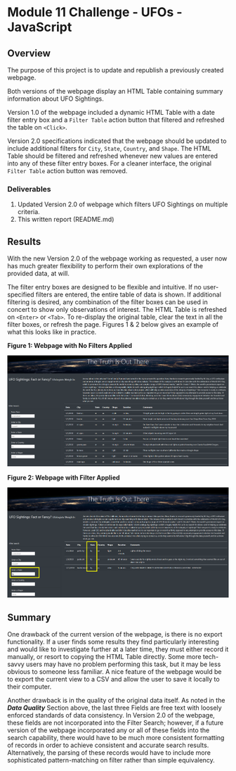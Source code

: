 # Module 11 Challenge - UFOs - JavaScript

## Overview

The purpose of this project is to update and republish a previously created webpage.

Both versions of the webpage display an HTML Table containing summary information
about UFO Sightings.

Version 1.0 of the webpage included a dynamic HTML Table with a date filter entry box
and a `Filter Table` action button that filtered and refreshed the table on `<Click>`.

Version 2.0 specifications indicated that the webpage should be updated to include
additional filters for `City`, `State`, `Country`, and `Shape`.
The HTML Table should be filtered and refreshed whenever new values are entered
into any of these filter entry boxes. For a cleaner interface, the original
`Filter Table` action button was removed.

### Deliverables

1. Updated Version 2.0 of webpage which filters UFO Sightings on multiple criteria.
2. This written report (README.md)

## Results

With the new Version 2.0 of the webpage working as requested, a user now has much greater flexibility to perform their own explorations of the provided data, at will.

The filter entry boxes are designed to be flexible and intuitive. If no user-specified filters are entered, the entire table of data is shown. If additional filtering is desired,
any combination of the filter boxes can be used in concert to show only observations of interest. The HTML Table is refreshed on `<Enter>` or `<Tab>`. To re-display the original table, clear the text in all the filter boxes, or refresh the page. Figures 1 & 2 below gives an example of what this looks like in practice.

**Figure 1: Webpage with No Filters Applied**

![Figure 1](/Resources/Figure_01.png "Figure 1")

**Figure 2: Webpage with Filter Applied**

![Figure 2](/Resources/Figure_02.png "Figure 2")

## Summary

One drawback of the current version of the webpage, is there is no export functionality. If a user finds some results they find particularly interesting and would like to investigate further at a later time, they must either record it manually, or resort to copying the HTML Table directly. Some more tech-savvy users may have no problem performing this task, but it may be less obvious to someone less familiar. A nice feature of the webpage would be to export the current view to a CSV and allow the user to save it locally to their computer.

Another drawback is in the quality of the original data itself. As noted in the ***Data Quality*** Section above, the last three Fields are free text with loosely enforced standards of data consistency. In Version 2.0 of the webpage, these fields are not incorporated into the Filter Search; however, if a future version of the webpage incorporated any or all of these fields into the search capability, there would have to be much more consistent formatting of records in order to achieve consistent and accurate search results. Alternatively, the parsing of these records would have to include more sophisticated pattern-matching on filter rather than simple equivalency.
